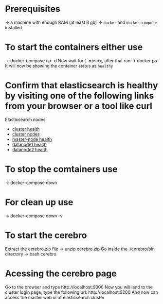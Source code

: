 <!------------ Elasticsearch Cluster ------------>

# Prerequisites
-> a machine with enough RAM (at least 8 gb)
-> `docker` and `docker-compose` installed 

# To start the containers either use
-> docker-compose up -d
Now wait for `1 minute`, after that run
-> docker ps
It will now be showing the container status as `healthy`

# Confirm that elasticsearch is healthy by visiting one of the following links from your browser or a tool like curl
Elasticsearch nodes:
- [cluster health](http://localhost:9200/_cluster/health?pretty=true)
- [cluster nodes](http://localhost:9200/_nodes/_all/http?pretty=true)
- [master-node health](http://localhost:9200/_cat/health)
- [datanode1 health](http://localhost:9201/_cat/health)
- [datanode2 health](http://localhost:9202/_cat/health)

# To stop the comtainers use
-> docker-compose down

# For clean up use
-> docker-compose down -v

<!------------ Cerebro ------------>

# To start the cerebro
Extract the cerebro.zip file
-> unzip cerebro.zip
Go inside the ./cerebro/bin directory
-> bash cerebro

# Acessing the cerebro page
Go to the browser and type
http://localhost:9000
Now you will land to the cluster login page, type the following url:
http://localhost:9200
And now can access the master web ui of elasticsearch cluster

